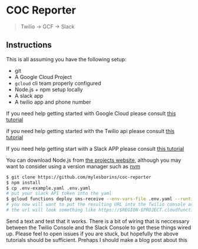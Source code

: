 # COC Reporter

> Twilio -> GCF -> Slack

## Instructions

This is all assuming you have the following setup:

* git
* A Google Cloud Project
* `gcloud` cli team properly configured
* Node.js + npm setup locally
* A slack app
* A twilio app and phone number

If you need help getting started with Google Cloud please consult [this tutorial](https://cloud.google.com/functions/docs/quickstart)

if you need help getting started with the Twilio api please consult [this tutorial](https://www.twilio.com/docs/sms/quickstart/node)

If you need help getting start with a Slack APP please consult [this tutorial]()

You can download Node.js from [the projects website](https://nodejs.org/en/download/), although you may want to consider using a version manager such as [nvm](https://github.com/creationix/nvm)

```sh
$ git clone https://github.com/mylesborins/coc-reporter
$ npm install
$ cp .env-example.yaml .env.yaml
# put your slack API token into the yaml
$ gcloud functions deploy sms-receive --env-vars-file .env.yaml --runtime=nodejs10 --project=$PROJECT_ID --trigger-http
# you now will want to put the resulting URL into the Twilio console as the POST endpoint for the webhook
# the url will look something like https://$REGION-$PROJECT.cloudfunctions.net/sms-receive 
```

Send a text and test that it works. There is a bit of wiring that is neccessary between the Twilio Console and the Slack Console to get these things wired up. Please feel to open issues if you are stuck, but hopefully the above tutorials should be sufficient. Prehaps I should make a blog post about this
